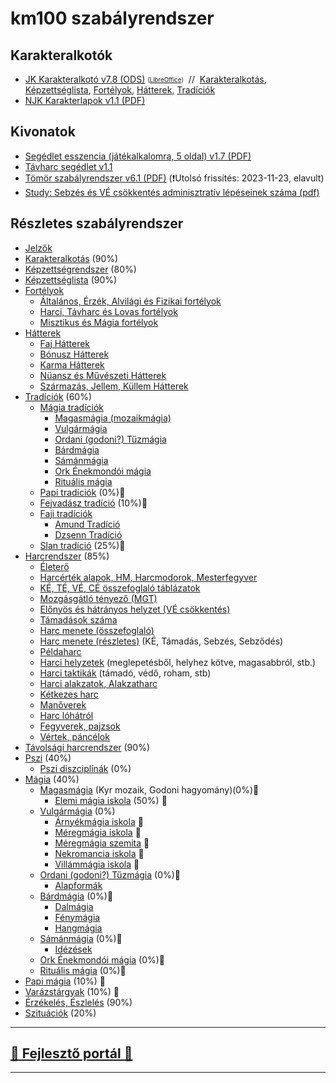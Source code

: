 # km100 szabályrendszer

## Karakteralkotók

- [JK Karakteralkotó v7.8 (ODS)](https://github.com/kaktusztea/km100/raw/master/segedlet/karakteralkoto_v7.8.ods?raw=true) <sub><sup>([LibreOffice](https://www.libreoffice.org/download/download/))</sup></sub>&nbsp;&nbsp;//&nbsp;&nbsp;[Karakteralkotás](010_karakteralkotas.md), [Képzettséglista](021_kepzettseglista.md), [Fortélyok](030_fortelyok.md), [Hátterek](040_hattererek.md), [Tradíciók](050_tradiciok.md)
- [NJK Karakterlapok v1.1 (PDF)](https://github.com/kaktusztea/km100/raw/master/segedlet/km100_NJK_karlap_v1.1.pdf?raw=true)

## Kivonatok

- [Segédlet esszencia (játékalkalomra, 5 oldal) v1.7 (PDF)](https://github.com/kaktusztea/km100/raw/master/segedlet/km100_segedlet_ingame_v1.7.pdf?raw=true)
- [Távharc segédlet v1.1](https://github.com/kaktusztea/km100/raw/master/segedlet/km100_segedlet_tavharc_v1.1.pdf?raw=true)
- [Tömör szabályrendszer v6.1 (PDF)](https://github.com/kaktusztea/km100/raw/master/segedlet/km100_tomor_v6.1.pdf?raw=true) (❗Utolsó frissítés: 2023-11-23, elavult)
- [Study: Sebzés és VÉ csökkentés adminisztratív lépéseinek száma (pdf)](https://github.com/kaktusztea/km100/raw/master/segedlet/study_sebzes_es_VE_csokk_lepesszama.pdf?raw=true)

## Részletes szabályrendszer

- [Jelzők](000_jelzok.md)
- [Karakteralkotás](010_karakteralkotas.md) (90%)
- [Képzettségrendszer](020_kepzettsegrendszer.md) (80%)
- [Képzettséglista](021_kepzettseglista.md) (90%)
- [Fortélyok](030_fortelyok.md)
  - [Általános, Érzék, Alvilági és Fizikai fortélyok](033_altalanos_fortelyok.md) 
  - [Harci, Távharc és Lovas fortélyok](034_harci_fortelyok.md)  
  - [Misztikus és Mágia fortélyok](035_misztikus_magia_fortelyok.md)
- [Hátterek](040_hattererek.md)
  - [Faj Hátterek](041_faj_hatterek.md)
  - [Bónusz Hátterek](042_bonusz_hatterek.md)
  - [Karma Hátterek](043_karma_hatterek.md)
  - [Nüansz és Művészeti Hátterek](044_nuansz_hatterek.md)
  - [Származás, Jellem, Küllem Hátterek](045_szarmazas_jellem_kullem_hatterek.md)
- [Tradíciók](050_tradiciok.md) (60%)
  - [Mágia tradíciók](051_00_magia_tradiciok.md)
    - [Magasmágia (mozaikmágia)](051_01_magasmagia.md)
    - [Vulgármágia](051_02_vulgarmagia.md)
    - [Ordani (godoni?) Tűzmágia](051_03_ordani_tuzmagia.md)
    - [Bárdmágia](051_04_bardmagia.md)
    - [Sámánmágia](051_05_samanmagia.md)
    - [Ork Énekmondói mágia](051_06_ork_enekmondoi_magia.md) 
    - [Rituális mágia](051_07_ritualis_magia.md)
  - [Papi tradíciók](052_00_papi_tradiciok.md) (0%)🚧
  - [Fejvadász tradíció](053_fejvadasz_tradicio.md) (10%)🚧
  - [Faji tradíciók](054_00_faji_tradiciok.md)
    - [Amund Tradíció](054_02_amund_tradicio.md)
    - [Dzsenn Tradíció](054_01_dzsenn_tradicio.md)
  - [Slan tradíció](055_slan_tradicio.md) (25%)🚧
- [Harcrendszer](060_harcrendszer.md) (85%)
  - [Életerő](061_eletero.md)
  - [Harcérték alapok, HM, Harcmodorok, Mesterfegyver](062_01_harcertekek_elemei.md)
  - [KÉ, TÉ, VÉ, CÉ összefoglaló táblázatok](062_02_ke_te_ve_ce.md)
  - [Mozgásgátló tényező (MGT)](063_01_mgt.md)
  - [Előnyös és hátrányos helyzet (VÉ csökkentés)](063_02_elonyos_hatranyos_helyzet.md)
  - [Támadások száma](063_03_tamadasok_szama.md)
  - [Harc menete (összefoglaló)](064_01_02_harc_menete_osszefoglalas.md)
  - [Harc menete (részletes)](064_01_02_harc_menete_reszletes.md) (KÉ, Támadás, Sebzés, Sebződés)
  - [Példaharc](064_02_peldaharc.md)
  - [Harci helyzetek](065_01_harci_helyzetek.md) (meglepetésből, helyhez kötve, magasabbról, stb.)
  - [Harci taktikák](065_02_harci_taktikak.md) (támadó, védő, roham, stb)
  - [Harci alakzatok, Alakzatharc](065_03_harci_alakzatok.md)
  - [Kétkezes harc](065_04_ketkezes_harc.md)
  - [Manőverek](065_05_manoverek.md)
  - [Harc lóhátról](066_harc_lohartol.md)
  - [Fegyverek, pajzsok](067_fegyverek.md)
  - [Vértek, páncélok](068_vertek_pancelok.md)
- [Távolsági harcrendszer](070_tavolsagi_harc.md) (90%)
- [Pszi](080_pszi.md) (40%)
  - [Pszi diszciplínák](081_pszi_diszciplinak.md) (0%)
- [Mágia](090_magiarendszer.md) (40%)
  - [Magasmágia](051_01_magasmagia.md) (Kyr mozaik, Godoni hagyomány)(0%)🚧
    - [Elemi mágia iskola](magia.magas/elemi_magia.md) (50%) 🚧
  - [Vulgármágia](051_02_vulgarmagia.md) (0%) 
    - [Árnyékmágia iskola](magia.vulgar/arnyekmagia.md) 🚧
    - [Méregmágia iskola](magia.vulgar/meregmagia.md) 🚧
    - [Méregmágia szemita](magia.vulgar/meregmagia.szemita.md) 🚧
    - [Nekromancia iskola](magia.vulgar/nekromancia.md) 🚧
    - [Villámmágia iskola](magia.vulgar/villammagia.md) 🚧
  - [Ordani (godoni?) Tűzmágia](051_03_ordani_tuzmagia.md) (0%)🚧
    - [Alapformák](magia.godoni.tuz/alapformak.md)
  - [Bárdmágia](051_04_bardmagia.md) (0%)🚧
    - [Dalmágia](magia.bard/dalmagia.md)
    - [Fénymágia](magia.bard/fenymagia.md)
    - [Hangmágia](magia.bard/hangmagia.md)
  - [Sámánmágia](051_05_samanmagia.md)  (0%)🚧
    - [Idézések](magia.saman/idezesek.md)
  - [Ork Énekmondói mágia](051_06_ork_enekmondoi_magia.md) (0%)🚧
  - [Rituális mágia](051_07_ritualis_magia.md) (0%)🚧
- [Papi mágia](100_papimagia.md) (10%) 🚧
- [Varázstárgyak](110_varazstargyak.md)  (10%) 🚧
- [Érzékelés, Észlelés](120_erzekeles_eszleles.md) (90%)
- [Szituációk](130_szituaciok.md) (20%)

---
## [🚧 Fejlesztő portál 🚧](https://github.com/kaktusztea/km100/wiki)

---
